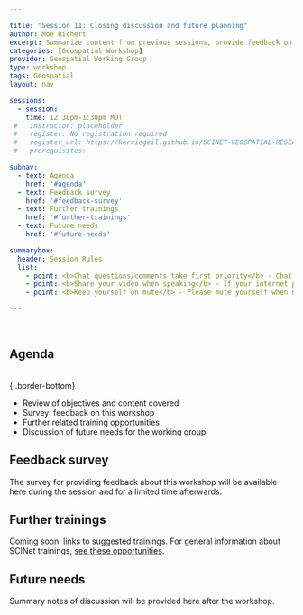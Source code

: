 ```yaml
---

title: "Session 11: Closing discussion and future planning"
author: Moe Richert
excerpt: Summarize content from previous sessions, provide feedback on workshop, and discuss future needs of working group
categories: [Geospatial Workshop]  
provider: Geospatial Working Group
type: workshop
tags: Geospatial
layout: nav

sessions:
  - session: 
    time: 12:30pm-1:30pm MDT
 #   instructor: placeholder
 #   register: No registration required
 #   register_url: https://kerriegeil.github.io/SCINET-GEOSPATIAL-RESEARCH-WG/
 #   prerequisites:

subnav:
  - text: Agenda
    href: '#agenda'
  - text: Feedback survey
    href: '#feedback-survey'
  - text: Further trainings
    href: '#further-trainings'
  - text: Future needs
    href: '#future-needs'

summarybox:
  header: Session Rules
  list:
    - point: <b>Chat questions/comments take first priority</b> - Chat your question/comments either to everyone (preferred) or to the chat moderator (Ryan Lucas) privately to have your question/comment read out loud anonymously. We will answer chat questions first and call on people who have written in the chat before we take questions from raised hands.
    - point: <b>Share your video when speaking</b> - If your internet plan/connectivity allows, please share your video when speaking.
    - point: <b>Keep yourself on mute</b> - Please mute yourself when not speaking.

---
```


<br>

## Agenda
<br>
{:.border-bottom}

* Review of objectives and content covered 
* Survey: feedback on this workshop  
* Further related training opportunities 
* Discussion of future needs for the working group 

## Feedback survey

The survey for providing feedback about this workshop will be available here during the session and for a limited time afterwards. 

## Further trainings

Coming soon: links to suggested trainings. For general information about SCINet trainings, [see these opportunities](https://scinet.usda.gov/training/learningpath).

## Future needs

Summary notes of discussion will be provided here after the workshop. 

<br>